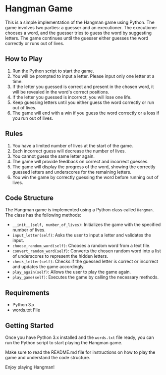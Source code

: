 # Hangman Game

This is a simple implementation of the Hangman game using Python. The game involves two parties: a guesser and an executioner. The executioner chooses a word, and the guesser tries to guess the word by suggesting letters. The game continues until the guesser either guesses the word correctly or runs out of lives.

## How to Play

1. Run the Python script to start the game.
2. You will be prompted to input a letter. Please input only one letter at a time.
3. If the letter you guessed is correct and present in the chosen word, it will be revealed in the word's correct positions.
4. If the letter you guessed is incorrect, you will lose one life.
5. Keep guessing letters until you either guess the word correctly or run out of lives.
6. The game will end with a win if you guess the word correctly or a loss if you run out of lives.

## Rules

1. You have a limited number of lives at the start of the game.
2. Each incorrect guess will decrease the number of lives.
3. You cannot guess the same letter again.
4. The game will provide feedback on correct and incorrect guesses.
5. The game will display the progress of the word, showing the correctly guessed letters and underscores for the remaining letters.
6. You win the game by correctly guessing the word before running out of lives.

## Code Structure

The Hangman game is implemented using a Python class called `Hangman`. The class has the following methods:

- `__init__(self, number_of_lives)`: Initializes the game with the specified number of lives.
- `input_letter(self)`: Asks the user to input a letter and validates the input.
- `choose_random_word(self)`: Chooses a random word from a text file.
- `convert_random_word(self)`: Converts the chosen random word into a list of underscores to represent the hidden letters.
- `check_letter(self)`: Checks if the guessed letter is correct or incorrect and updates the game accordingly.
- `play_again(self)`: Allows the user to play the game again.
- `play_game(self)`: Executes the game by calling the necessary methods.

## Requirements

* Python 3.x
* words.txt File

## Getting Started

Once you have Python 3.x installed and the `words.txt` file ready, you can run the Python script to start playing the Hangman game.

Make sure to read the README.md file for instructions on how to play the game and understand the code structure.

Enjoy playing Hangman!